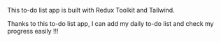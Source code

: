 This to-do list app is built with Redux Toolkit and Tailwind.

Thanks to this to-do list app, I can add my daily to-do list and check my progress easily !!!
